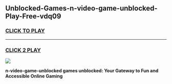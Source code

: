 
## Unblocked-Games-n-video-game-unblocked-Play-Free-vdq09
<h3>
<a href="https://premium76.site?title=n-video-game-unblocked&ref=18A1">CLICK TO PLAY</a></h3>
<hr>

<h3>
<a href="https://premium76.site?title=n-video-game-unblocked&ref=18A1">CLICK 2 PLAY</a>
  
</h3>

<a href="https://premium76.site?title=n-video-game-unblocked&ref=18A1"><img src="https://clearcache.store/games.png"></a>


**n-video-game-unblocked games unblocked: Your Gateway to Fun and Accessible Online Gaming**
